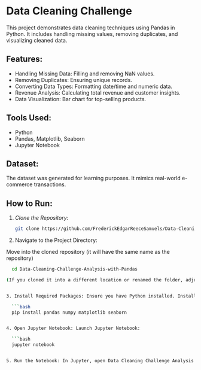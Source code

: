 # Data Cleaning Challenge
This project demonstrates data cleaning techniques using Pandas in Python. It includes handling missing values, removing duplicates, and visualizing cleaned data.

## Features:
- Handling Missing Data: Filling and removing NaN values.
- Removing Duplicates: Ensuring unique records.
- Converting Data Types: Formatting date/time and numeric data.
- Revenue Analysis: Calculating total revenue and customer insights.
- Data Visualization: Bar chart for top-selling products.

## Tools Used:
- Python
- Pandas, Matplotlib, Seaborn
- Jupyter Notebook

## Dataset:
The dataset was generated for learning purposes. It mimics real-world e-commerce transactions.

## How to Run:

1. *Clone the Repository*:
   ```bash
   git clone https://github.com/FrederickEdgarReeceSamuels/Data-Cleaning-Challenge-Analysis-with-Pandas.git

2. Navigate to the Project Directory:

Move into the cloned repository (it will have the same name as the repository)
  
 ```bash
   cd Data-Cleaning-Challenge-Analysis-with-Pandas

(If you cloned it into a different location or renamed the folder, adjust the directory name accordingly.)


3. Install Required Packages: Ensure you have Python installed. Install the necessary packages using:

   ```bash
   pip install pandas numpy matplotlib seaborn


4. Open Jupyter Notebook: Launch Jupyter Notebook:

   ```bash
   jupyter notebook


5. Run the Notebook: In Jupyter, open Data Cleaning Challenge Analysis with Pandas.ipynb and execute the cells sequentially.
